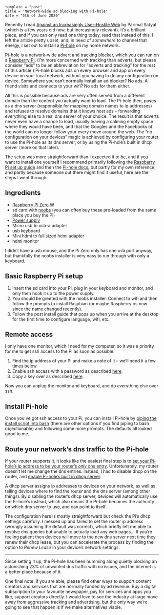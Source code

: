 ```
template = "post"
title = "Network-wide ad blocking with Pi-hole"
date = "5th of June 2020"
```

Recently I read [Against an Increasingly User-Hostile Web][] by Parimal Satyal (which is a few years old now, but increasingly relevant). It’s a brilliant piece, and if you can only read one thing today, read that instead of this. I left the article pretty upset, and, in need of *somewhere* to channel that energy, I set out to install a [Pi-hole][] on my home network.

Pi-hole is a network-wide advert and tracking blocker, which you can run on a [Raspberry Pi][]. (I’m more concerned with tracking than adverts, but please consider “ads” to be an abbreviation for “adverts and tracking” for the rest of this article.) Pi-hole blocks ads on every browser and app on every device on your local network, without you having to do any configuration on device. Somewhere you can’t normally install an ad blocker? No ads. A friend visits and connects to your wifi? No ads for them either.

All this is possible because ads are very often served from a different domain than the content you actually want to load. The Pi-hole then, poses as a <span class=sc>dns</span> server (responsible for mapping domain names to <span class=sc>ip</span> addresses) and refuses to resolve domains that it knows host ads – forwarding everything else to a real <span class=sc>dns</span> server of your choice. The result is that adverts never even have a chance to load, usually leaving a calming empty space where they would have been, and that the Googles and the Facebooks of the world can no longer follow your every move around the web. The “no configuration on your devices” magic is achieved by configuring your router to use the Pi-hole as its <span class=sc>dns</span> server, or by using the Pi-hole’s built in <span class=sc>dhcp</span> server (more on that later).

The setup was more straightforward than I expected it to be, and if you want to install one yourself I recommend primarily following the [Raspberry Pi set up guide][] and then the [Pi-hole docs][Pi-hole], but partly for my own reference, and partly because someone out there might find it useful, here are the steps I went through:

## Ingredients

- [Raspberry Pi Zero W][]
- <span class=sc>sd</span> card with [<span class=sc>noobs</span>][] (you can often buy these pre-loaded from the same place you buy the Pi)
- [Power supply][]
- Micro <span class=sc>usb</span> to <span class=sc>usb-a</span> adapter
- <span class=sc>usb</span> keyboard
- Mini <span class=sc>hdmi</span> to full sized <span class=sc>hdmi</span> adapter
- <span class=sc>hdmi</span> monitor

I didn’t have a <span class=sc>usb</span> mouse, and the Pi Zero only has one <span class=sc>usb</span> port anyway, but thankfully the <span class=sc>noobs</span> installer is very easy to run through with only a keyboard.

## Basic Raspberry Pi setup

1. Insert the <span class=sc>sd</span> card into your Pi, plug in your keyboard and monitor, and only then hook it up to the power supply.
2. You should be greeted with the <span class=sc>noobs</span> installer. Connect to wifi and then follow the prompts to install Raspbian (or maybe Raspberry <span class=sc>os</span> now since the name changed recently).
3. Follow the post install guide that pops up when you arrive at the desktop for the first time to configure language, wifi, etc.

## Remote access

I only have one monitor, which I need for my computer, so it was a priority for me to get <span class=sc>ssh</span> access to the Pi as soon as possible.

1. Find the <span class=sc>ip</span> address of your Pi and make a note of it – we’ll need it a few times below.
2. Enable <span class=sc>ssh</span> access with a password as described [here][ssh].
3. Copy a key over as described [here][passwordless-ssh].

Now you can unplug the monitor and keyboard, and do everything else over <span class=sc>ssh</span>.

## Install Pi-hole

Once you’ve got <span class=sc>ssh</span> access to your Pi, you can install Pi-hole by [piping the install script into bash][pi-hole install] (there are other options if you find piping to bash objectionable) and following some more prompts. The defaults all looked good to me.

## Route your network’s <span class=cc>dns</span> traffic to the Pi-hole

If your router supports it, it looks like the easiest final step is to [set your Pi-hole’s <span class=sc>ip</span> address to be your router’s *only* <span class=sc>dns</span> entry][router dns]. Unfortunately, my router doesn’t let me change the <span class=sc>dns</span> entries. Instead, I had to disable <span class=sc>dhcp</span> on the router, and [enable Pi-hole’s built in <span class=sc>dhcp</span> server][pi-hole dhcp].

A <span class=sc>dhcp</span> server assigns <span class=sc>ip</span> addresses to devices on your network, as well as telling devices where to find the router and the <span class=sc>dns</span> server (among other things). By disabling the router’s <span class=sc>dhcp</span> server, devices will automatically use the Pi-hole’s instead, which also means the Pi-hole becomes the authority on which <span class=sc>dns</span> server to use, and can point to itself.

The configuration here is mostly straightforward but check the Pi’s <span class=sc>dhcp</span> settings carefully. I messed up and failed to set the router <span class=sc>ip</span> address (wrongly assuming the default was correct), which briefly left me able to resolve <span class=sc>dns</span> queries but unable to actually load any web pages… If you’re feeling patient then devices will move to the new <span class=sc>dns</span> server next time they renew their <span class=sc>dhcp</span> lease, but you can accelerate the process by finding the option to *Renew Lease* in your device’s network settings.

* * *

Since setting it up, the Pi-hole has been humming along quietly blocking an astonishing 23% of unwanted <span class=sc>dns</span> traffic with no issues, and the internet is a better place because of it.

One final note: if you are able, please find other ways to support content creators and services that are normally funded by ad revenue. Buy a digital subscription to your favourite newspaper, pay for services and apps you like, support creators directly. I would love to see the industry at large move away from aggressive tracking and advertising, but the only way we’re going to see that happen is if we make alternatives viable.

[Against an Increasingly User-Hostile Web]: https://neustadt.fr/essays/against-a-user-hostile-web/
[Pi-hole]: https://pi-hole.net
[Raspberry Pi]: https://www.raspberrypi.org
[Raspberry Pi set up guide]: https://projects.raspberrypi.org/en/projects/raspberry-pi-setting-up
[Raspberry Pi Zero W]: https://www.raspberrypi.org/products/raspberry-pi-zero-w/
[<span class=sc>noobs</span>]: https://www.raspberrypi.org/downloads/noobs/
[power supply]: https://www.raspberrypi.org/products/raspberry-pi-universal-power-supply/
[ssh]: https://www.raspberrypi.org/documentation/remote-access/ssh/
[passwordless-ssh]: https://www.raspberrypi.org/documentation/remote-access/ssh/passwordless.md
[pi-hole install]: https://github.com/pi-hole/pi-hole/#one-step-automated-install
[router dns]: https://discourse.pi-hole.net/t/how-do-i-configure-my-devices-to-use-pi-hole-as-their-dns-server/245
[pi-hole dhcp]: https://discourse.pi-hole.net/t/how-do-i-use-pi-holes-built-in-dhcp-server-and-why-would-i-want-to/3026
